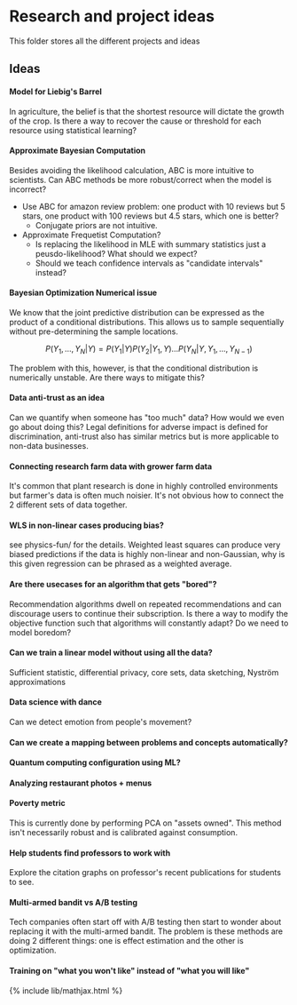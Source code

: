 # Research and project ideas

This folder stores all the different projects and ideas


## Ideas

#### Model for Liebig's Barrel
In agriculture, the belief is that the shortest resource will dictate
the growth of the crop. Is there a way to recover the cause or threshold
for each resource using statistical learning?

#### Approximate Bayesian Computation
Besides avoiding the likelihood calculation, ABC is more intuitive to scientists.
Can ABC methods be more robust/correct when the model is incorrect?
- Use ABC for amazon review problem: one product with 10 reviews but 5 stars, one product with 100 reviews but 4.5 stars, which one is better?
    - Conjugate priors are not intuitive.
- Approximate Frequetist Computation?
    - Is replacing the likelihood in MLE with summary statistics just a peusdo-likelihood? What should we expect?
    - Should we teach confidence intervals as "candidate intervals" instead?


#### Bayesian Optimization Numerical issue
We know that the joint predictive distribution can be expressed as the product
of a conditional distributions. This allows us to sample sequentially without
pre-determining the sample locations. 

$$P(Y_1, \dots, Y_N | Y) = P(Y_1|Y)P(Y_2|Y_1, Y)\dots P(Y_N|Y, Y_1, \dots, Y_{N-1})$$

The problem with this, however, is that the conditional distribution is numerically
unstable. Are there ways to mitigate this?

#### Data anti-trust as an idea
Can we quantify when someone has "too much" data?
How would we even go about doing this?
Legal definitions for adverse impact is defined for discrimination,
anti-trust also has similar metrics but is more applicable to non-data
businesses.

#### Connecting research farm data with grower farm data
It's common that plant research is done in highly controlled environments but
farmer's data is often much noisier. It's not obvious how to connect the
2 different sets of data together.

#### WLS in non-linear cases producing bias?
see physics-fun/ for the details. Weighted least squares can produce very biased
predictions if the data is highly non-linear and non-Gaussian, why is this
given regression can be phrased as a weighted average.

#### Are there usecases for an algorithm that gets "bored"?
Recommendation algorithms dwell on repeated recommendations and can discourage
users to continue their subscription. Is there a way to modify the objective function
such that algorithms will constantly adapt? Do we need to model boredom?

#### Can we train a linear model without using all the data?
Sufficient statistic, differential privacy, core sets, data sketching, Nyström approximations

#### Data science with dance
Can we detect emotion from people's movement?

#### Can we create a mapping between problems and concepts automatically?

#### Quantum computing configuration using ML?

#### Analyzing restaurant photos + menus

#### Poverty metric
This is currently done by performing PCA on "assets owned".
This method isn't necessarily robust and is calibrated against consumption.

#### Help students find professors to work with
Explore the citation graphs on professor's recent publications for students to see.

#### Multi-armed bandit vs A/B testing
Tech companies often start off with A/B testing then start to wonder
about replacing it with the multi-armed bandit.
The problem is these methods are doing 2 different things: one is effect estimation
and the other is optimization.

#### Training on "what you won't like" instead of "what you will like"

{% include lib/mathjax.html %}
